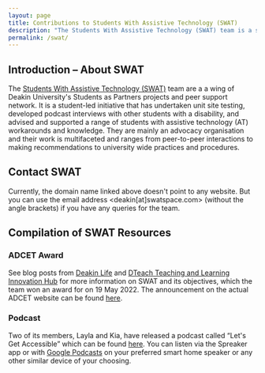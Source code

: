 ```yaml
---
layout: page
title: Contributions to Students With Assistive Technology (SWAT)
description: "The Students With Assistive Technology (SWAT) team is a student-led initiative that has mainly an disability advocacy objective and strategy orientation. Their work is multifaceted and ranges from peer-to-peer interactions to making recommendations to university wide practices and procedures. It/they are a wing of Deakin University's Students as Partners projects and peer support network."
permalink: /swat/
---
```


## Introduction &ndash; About SWAT
The [Students With Assistive Technology (SWAT)](http://swatspace.com/) team are a a wing of Deakin University's Students as Partners projects and peer support network. It is a student-led initiative that has undertaken unit site testing, developed podcast interviews with other students with a disability, and advised and supported a range of students with assistive technology (AT) workarounds and knowledge. They are mainly an advocacy organisation and their work is multifaceted and ranges from peer-to-peer interactions to making recommendations to university wide practices and procedures.

## Contact SWAT
Currently, the domain name linked above doesn't point to any website. But you can use the email address <deakin[at]swatspace.com> (without the angle brackets) if you have any queries for the team.

## Compilation of SWAT Resources
### ADCET Award
See blog posts from [Deakin Life](https://blogs.deakin.edu.au/deakinlife/2022/06/03/access-for-all-see-deakins-award-winning-initiatives-to-improve-digital-content/) and [DTeach Teaching and Learning Innovation Hub](https://dteach.deakin.edu.au/2022/05/deakin-wins-big-at-the-accessibility-in-action-awards/) for more information on SWAT and its objectives, which the team won an award for on 19 May 2022. The announcement on the actual ADCET website can be found [here](https://www.adcet.edu.au/resource/10938/congratulations-to-the-inaugural-accessibility-in-action-award-winners).

### Podcast
Two of its members, Layla and Kia, have released a podcast called &ldquo;Let's Get Accessible&rdquo; which can be found [here](https://www.spreaker.com/show/lets-get-accessible). You can listen via the Spreaker app or with [Google Podcasts](https://podcasts.google.com/feed/aHR0cHM6Ly93d3cuc3ByZWFrZXIuY29tL3Nob3cvNTU1NzExNS9lcGlzb2Rlcy9mZWVk) on your preferred smart home speaker or any other similar device of your choosing.
